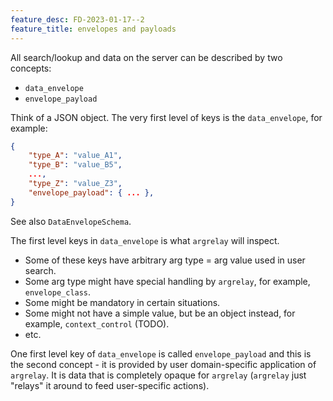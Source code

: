 ```yaml
---
feature_desc: FD-2023-01-17--2
feature_title: envelopes and payloads
---
```


All search/lookup and data on the server can be described by two concepts:
*   `data_envelope`
*   `envelope_payload`

Think of a JSON object. The very first level of keys is the `data_envelope`, for example:

```json
{
    "type_A": "value_A1",
    "type_B": "value_B5",
    ...,
    "type_Z": "value_Z3",
    "envelope_payload": { ... },
}
```

See also `DataEnvelopeSchema`.

The first level keys in `data_envelope` is what `argrelay` will inspect.
*   Some of these keys have arbitrary arg type = arg value used in user search.
*   Some arg type might have special handling by `argrelay`, for example, `envelope_class`.
*   Some might be mandatory in certain situations.
*   Some might not have a simple value, but be an object instead, for example, `context_control` (TODO).
*   etc.

One first level key of `data_envelope` is called `envelope_payload` and this is the second concept -
it is provided by user domain-specific application of `argrelay`.
It is data that is completely opaque for `argrelay` (`argrelay` just "relays" it around to feed user-specific actions).


